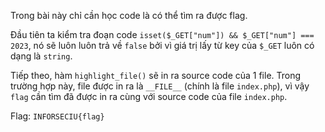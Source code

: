 Trong bài này chỉ cần học code là có thể tìm ra được flag.

Đầu tiên ta kiểm tra đoạn code `isset($_GET["num"]) && $_GET["num"] === 2023`, nó sẽ luôn luôn trả về `false` bởi vì giá trị lấy từ key của `$_GET` luôn có dạng là `string`.

Tiếp theo, hàm `highlight_file()` sẽ in ra source code của 1 file. Trong trường hợp này, file được in ra là `__FILE__` (chính là file `index.php`), vì vậy `flag` cần tìm đã được in ra cùng với source code của file `index.php`.

Flag: `INFORSECIU{flag}`
